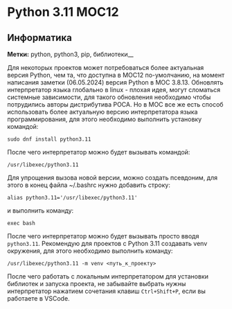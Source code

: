 # Python 3.11 МОС12
## Информатика
**Метки:** python, python3, pip, библиотеки__

Для некоторых проектов может потребоваться более актуальная версия Python, чем та, что доступна в МОС12 по-умолчанию, на момент написания заметки (06.05.2024) версия Python в МОС 3.8.13. Обновлять интерпретатор языка глобально в linux - плохая идея, могут сломаться системные зависимости, для такого обновления необходимо чтобы потрудились авторы дистрибутива РОСА. Но в МОС все же есть способ использовать более актуальную версию интерпретатора языка программирования, для этого необходимо выполнить установку командой: 
```
sudo dnf install python3.11
```
После чего интерпретатор можно будет вызывать командой:
```
/usr/libexec/python3.11
```
Для упрощения вызова новой версии, можно создать псевдоним, для этого в конец файла ~/.bashrc нужно добавить строку:
```
alias python3.11='/usr/libexec/python3.11'
```
и выполнить команду:
```
exec bash
```
После чего интерпретатор можно будет вызывать просто вводя `python3.11`. Рекомендую для проектов с Python 3.11 создавать venv окружения, для этого необходимо выполнить команду:
```
/usr/libexec/python3.11 -m venv <путь_к_проекту>
```
После чего работать с локальным интерпретатором для установки библиотек и запуска проекта, не забывайте выбрать нужны интерпретатор нажатием сочетания клавиш `Ctrl+Shift+P`, если вы работаете в VSCode.
